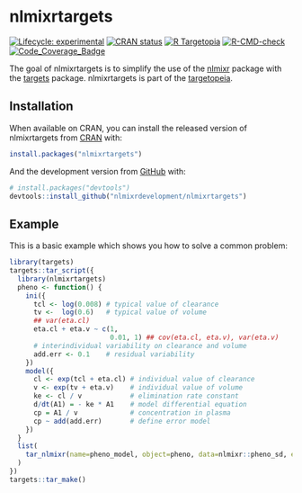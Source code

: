 
<!-- README.md is generated from README.Rmd. Please edit that file -->

# nlmixrtargets

<!-- badges: start -->

[![Lifecycle:
experimental](https://img.shields.io/badge/lifecycle-experimental-orange.svg)](https://lifecycle.r-lib.org/articles/stages.html#experimental)
[![CRAN
status](https://www.r-pkg.org/badges/version/nlmixrtargets)](https://CRAN.R-project.org/package=nlmixrtargets)
[![R
Targetopia](https://img.shields.io/badge/R_Targetopia-member-blue?style=flat&labelColor=gray)](https://wlandau.github.io/targetopia/)
[![R-CMD-check](https://github.com/nlmixrdevelopment/nlmixrtargets/workflows/R-CMD-check/badge.svg)](https://github.com/nlmixrdevelopment/nlmixrtargets/actions)
[![Code\_Coverage\_Badge](http://codecov.io/github/nlmixrdevelopment/nlmixrtargets/coverage.svg?branch=main)](http://codecov.io/github/nlmixrdevelopment/nlmixrtargets?branch=main)
<!-- badges: end -->

The goal of nlmixrtargets is to simplify the use of the
[nlmixr](https://github.com/nlmixrdevelopment/nlmixr) package with the
[targets](https://docs.ropensci.org/targets/) package. nlmixrtargets is
part of the
[targetopeia](https://wlandau.github.io/targetopia/packages.html).

## Installation

When available on CRAN, you can install the released version of
nlmixrtargets from [CRAN](https://CRAN.R-project.org) with:

``` r
install.packages("nlmixrtargets")
```

And the development version from [GitHub](https://github.com/) with:

``` r
# install.packages("devtools")
devtools::install_github("nlmixrdevelopment/nlmixrtargets")
```

## Example

This is a basic example which shows you how to solve a common problem:

``` r
library(targets)
targets::tar_script({
  library(nlmixrtargets)
  pheno <- function() {
    ini({
      tcl <- log(0.008) # typical value of clearance
      tv <-  log(0.6)   # typical value of volume
      ## var(eta.cl)
      eta.cl + eta.v ~ c(1,
                         0.01, 1) ## cov(eta.cl, eta.v), var(eta.v)
      # interindividual variability on clearance and volume
      add.err <- 0.1    # residual variability
    })
    model({
      cl <- exp(tcl + eta.cl) # individual value of clearance
      v <- exp(tv + eta.v)    # individual value of volume
      ke <- cl / v            # elimination rate constant
      d/dt(A1) = - ke * A1    # model differential equation
      cp = A1 / v             # concentration in plasma
      cp ~ add(add.err)       # define error model
    })
  }
  list(
    tar_nlmixr(name=pheno_model, object=pheno, data=nlmixr::pheno_sd, est="saem")
  )
})
targets::tar_make()
```
